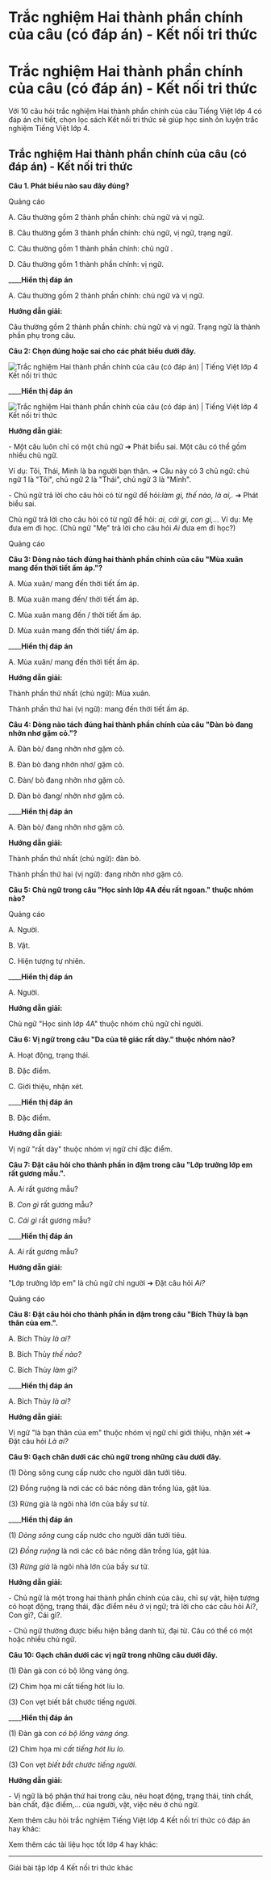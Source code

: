 # Trắc nghiệm Hai thành phần chính của câu (có đáp án) - Kết nối tri thức

# Trắc nghiệm Hai thành phần chính của câu (có đáp án) - Kết nối tri thức

Với 10 câu hỏi trắc nghiệm Hai thành phần chính của câu Tiếng Việt lớp 4 có đáp án chi tiết, chọn lọc sách Kết nối tri thức sẽ giúp học sinh ôn luyện trắc nghiệm Tiếng Việt lớp 4.

## Trắc nghiệm Hai thành phần chính của câu (có đáp án) - Kết nối tri thức

**Câu 1. Phát biểu nào sau đây đúng?**

Quảng cáo

A. Câu thường gồm 2 thành phần chính: chủ ngữ và vị ngữ.

B. Câu thường gồm 3 thành phần chính: chủ ngữ, vị ngữ, trạng ngữ.

C. Câu thường gồm 1 thành phần chính: chủ ngữ .

D. Câu thường gồm 1 thành phần chính: vị ngữ.

____**Hiển thị đáp án**

A. Câu thường gồm 2 thành phần chính: chủ ngữ và vị ngữ.

**Hướng dẫn giải:**

Câu thường gồm 2 thành phần chính: chủ ngữ và vị ngữ. Trạng ngữ là thành phần phụ trong câu.

**Câu 2: Chọn đúng hoặc sai cho các phát biểu dưới đây.**

![Trắc nghiệm Hai thành phần chính của câu \(có đáp án\) | Tiếng Việt lớp 4 Kết nối tri thức](https://vietjack.com/tieng-viet-4-kn/images/trac-nghiem-luyen-tu-va-cau-hai-thanh-phan-chinh-cua-cau-250175.PNG)

____**Hiển thị đáp án**

![Trắc nghiệm Hai thành phần chính của câu \(có đáp án\) | Tiếng Việt lớp 4 Kết nối tri thức](https://vietjack.com/tieng-viet-4-kn/images/trac-nghiem-luyen-tu-va-cau-hai-thanh-phan-chinh-cua-cau-250176.PNG)

**Hướng dẫn giải:**

\- Một câu luôn chỉ có một chủ ngữ ➔ Phát biểu sai. Một câu có thể gồm nhiều chủ ngữ. 

Ví dụ: Tôi, Thái, Minh là ba người bạn thân. ➔ Câu này có 3 chủ ngữ: chủ ngữ 1 là "Tôi", chủ ngữ 2 là "Thái", chủ ngữ 3 là "Minh".

\- Chủ ngữ trả lời cho câu hỏi có từ ngữ để hỏi:_làm gì, thế nào, là ai,._ ➔ Phát biểu sai.

Chủ ngữ trả lời cho câu hỏi có từ ngữ để hỏi: _ai, cái gì, con gì,..._ Ví dụ: Mẹ đưa em đi học. (Chủ ngữ "Mẹ" trả lời cho câu hỏi _Ai_ đưa em đi học?)

Quảng cáo

**Câu 3: Dòng nào tách đúng hai thành phần chính của câu "Mùa xuân mang đến thời tiết ấm áp."?**

A. Mùa xuân/ mang đến thời tiết ấm áp.

B. Mùa xuân mang đến/ thời tiết ấm áp.

C. Mùa xuân mang đến / thời tiết ấm áp.

D. Mùa xuân mang đến thời tiết/ ấm áp.

____**Hiển thị đáp án**

A. Mùa xuân/ mang đến thời tiết ấm áp.

**Hướng dẫn giải:**

Thành phần thứ nhất (chủ ngữ): Mùa xuân.

Thành phần thứ hai (vị ngữ): mang đến thời tiết ấm áp.

**Câu 4: Dòng nào tách đúng hai thành phần chính của câu "Đàn bò đang nhởn nhơ gặm cỏ."?**

A. Đàn bò/ đang nhởn nhơ gặm cỏ.

B. Đàn bò đang nhởn nhơ/ gặm cỏ.

C. Đàn/ bò đang nhởn nhơ gặm cỏ.

D. Đàn bò đang/ nhởn nhơ gặm cỏ.

____**Hiển thị đáp án**

A. Đàn bò/ đang nhởn nhơ gặm cỏ.

**Hướng dẫn giải:**

Thành phần thứ nhất (chủ ngữ): đàn bò.

Thành phần thứ hai (vị ngữ): đang nhởn nhơ gặm cỏ.

**Câu 5: Chủ ngữ trong câu "Học sinh lớp 4A đều rất ngoan." thuộc nhóm nào?**

Quảng cáo

A. Người.

B. Vật.

C. Hiện tượng tự nhiên.

____**Hiển thị đáp án**

A. Người.

**Hướng dẫn giải:**

Chủ ngữ "Học sinh lớp 4A" thuộc nhóm chủ ngữ chỉ người.

**Câu 6: Vị ngữ trong câu "Da của tê giác rất dày." thuộc nhóm nào?**

A. Hoạt động, trạng thái.

B. Đặc điểm.

C. Giới thiệu, nhận xét.

____**Hiển thị đáp án**

B. Đặc điểm.

**Hướng dẫn giải:**

Vị ngữ "rất dày" thuộc nhóm vị ngữ chỉ đặc điểm.

**Câu 7: Đặt câu hỏi cho thành phần in đậm trong câu "Lớp trưởng lớp em rất gương mẫu.".**

A. _Ai_ rất gương mẫu?

B. _Con gì_ rất gương mẫu?

C. _Cái gì_ rất gương mẫu?

____**Hiển thị đáp án**

A. _Ai_ rất gương mẫu?

**Hướng dẫn giải:**

"Lớp trưởng lớp em" là chủ ngữ chỉ người ➔ Đặt câu hỏi _Ai?_

Quảng cáo

**Câu 8: Đặt câu hỏi cho thành phần in đậm trong câu "Bích Thủy là bạn thân của em.".**

A. Bích Thủy _là ai?_

B. Bích Thủy _thế nào?_

C. Bích Thủy _làm gì?_

____**Hiển thị đáp án**

A. Bích Thủy _là ai?_

**Hướng dẫn giải:**

Vị ngữ "là bạn thân của em" thuộc nhóm vị ngữ chỉ giới thiệu, nhận xét ➔ Đặt câu hỏi _Là ai?_

**Câu 9: Gạch chân dưới các chủ ngữ trong những câu dưới đây.**

(1) Dòng sông cung cấp nước cho người dân tưới tiêu.

(2) Đồng ruộng là nơi các cô bác nông dân trồng lúa, gặt lúa.

(3) Rừng già là ngôi nhà lớn của bầy sư tử.

____**Hiển thị đáp án**

(1) _Dòng sông_ cung cấp nước cho người dân tưới tiêu.

(2) _Đồng ruộng_ là nơi các cô bác nông dân trồng lúa, gặt lúa.

(3) _Rừng già_ là ngôi nhà lớn của bầy sư tử.

**Hướng dẫn giải:**

\- Chủ ngữ là một trong hai thành phần chính của câu, chỉ sự vật, hiện tượng có hoạt động, trạng thái, đặc điểm nêu ở vị ngữ; trả lời cho các câu hỏi Ai?, Con gì?, Cái gì?.

\- Chủ ngữ thường được biểu hiện bằng danh từ, đại từ. Câu có thể có một hoặc nhiều chủ ngữ. 

**Câu 10: Gạch chân dưới các vị ngữ trong những câu dưới đây.**

(1) Đàn gà con có bộ lông vàng óng.

(2) Chim họa mi cất tiếng hót líu lo.

(3) Con vẹt biết bắt chước tiếng người.

____**Hiển thị đáp án**

(1) Đàn gà con _có bộ lông vàng óng._

(2) Chim họa mi _cất tiếng hót líu lo._

(3) Con vẹt _biết bắt chước tiếng người._

**Hướng dẫn giải:**

\- Vị ngữ là bộ phận thứ hai trong câu, nêu hoạt động, trạng thái, tính chất, bản chất, đặc điểm,... của người, vật, việc nêu ở chủ ngữ.

Xem thêm câu hỏi trắc nghiệm Tiếng Việt lớp 4 Kết nối tri thức có đáp án hay khác:

Xem thêm các tài liệu học tốt lớp 4 hay khác:

* * *

Giải bài tập lớp 4 Kết nối tri thức khác
